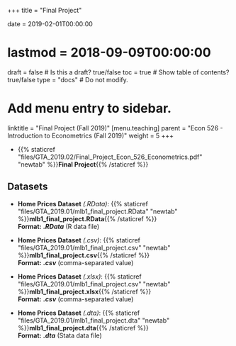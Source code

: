+++
title = "Final Project"

date = 2019-02-01T00:00:00
# lastmod = 2018-09-09T00:00:00

draft = false  # Is this a draft? true/false
toc = true  # Show table of contents? true/false
type = "docs"  # Do not modify.

# Add menu entry to sidebar.
linktitle = "Final Project (Fall 2019)"
[menu.teaching]
  parent = "Econ 526 - Introduction to Econometrics (Fall 2019)"
  weight = 5
+++

* {{% staticref "files/GTA_2019.02/Final_Project_Econ_526_Econometrics.pdf" "newtab" %}}**Final Project**{{% /staticref %}}

## Datasets

* **Home Prices Dataset** _(.RData)_: {{% staticref "files/GTA_2019.01/mlb1_final_project.RData" "newtab" %}}**mlb1_final_project.RData**{{% /staticref %}} <br/>
**Format:** **_.RData_** (R data file)

* **Home Prices Dataset** _(.csv)_: {{% staticref "files/GTA_2019.01/mlb1_final_project.csv" "newtab" %}}**mlb1_final_project.csv**{{% /staticref %}} <br/>
**Format:** **_.csv_** (comma-separated value)

* **Home Prices Dataset** _(.xlsx)_: {{% staticref "files/GTA_2019.01/mlb1_final_project.csv" "newtab" %}}**mlb1_final_project.xlsx**{{% /staticref %}} <br/>
**Format:** **_.csv_** (comma-separated value)

* **Home Prices Dataset** _(.dta)_: {{% staticref "files/GTA_2019.01/mlb1_final_project.dta" "newtab" %}}**mlb1_final_project.dta**{{% /staticref %}} <br/>
**Format:** **_.dta_** (Stata data file)
